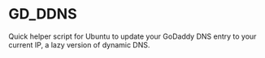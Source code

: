 # GD_DDNS
Quick helper script for Ubuntu to update your GoDaddy DNS entry to your current IP, a lazy version of dynamic DNS.
